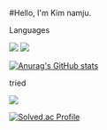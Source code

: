 #Hello, I'm Kim namju.

Languages

<img src="https://img.shields.io/badge/Python-3776AB?style=flat-square&logo=Python&logoColor=white"/> <img src="https://img.shields.io/badge/C-A8B9CC?style=flat-square&logo=C&logoColor=white"/>

[![Anurag's GitHub stats](https://github-readme-stats.vercel.app/api?username=cmsong111)](https://github.com/anuraghazra/github-readme-stats)


tried

<img src="https://img.shields.io/badge/TensorFlow-FF6F00?style=flat-square&logo=TensorFlow&logoColor=white"/>

[![Solved.ac Profile](http://mazassumnida.wtf/api/v2/generate_badge?boj=cmsong111)](https://solved.ac/cmsong111)



<!--
**cmsong111/cmsong111** is a ✨ _special_ ✨ repository because its `README.md` (this file) appears on your GitHub profile.

Here are some ideas to get you started:

- 🔭 I’m currently working on ...
- 🌱 I’m currently learning ...
- 👯 I’m looking to collaborate on ...
- 🤔 I’m looking for help with ...
- 💬 Ask me about ...
- 📫 How to reach me: ...
- 😄 Pronouns: ...
- ⚡ Fun fact: ...
-->
